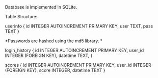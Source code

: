 Database is implemented in SQLite. 

Table Structure:

userinfo {
  id INTEGER AUTOINCREMENT PRIMARY KEY,
  user TEXT,
  pass TEXT
}

*Passwords are hashed using the md5 library. *

login_history {
  id INTEGER AUTOINCREMENT PRIMARY KEY, 
  user_id INTEGER (FOREIGN KEY),
  datetime TEXT,
}

scores {
  id INTEGER AUTOINCREMENT PRIMARY KEY,
  user_id INTEGER (FOREIGN KEY),
  score INTEGER,
  datetime TEXT
}
